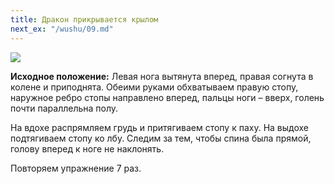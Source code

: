 ```yaml
---
title: Дракон прикрывается крылом
next_ex: "/wushu/09.md"
---
```




![](../img/08.png)

**Исходное положение:** Левая нога вытянута вперед, правая согнута в колене и
приподнята. Обеими руками обхватываем правую стопу, наружное ребро стопы
направлено вперед, пальцы ноги – вверх, голень почти параллельна полу.

На вдохе распрямляем грудь и притягиваем стопу к паху. На выдохе подтягиваем
стопу ко лбу. Следим за тем, чтобы спина была прямой, голову вперед к ноге не
наклонять.

Повторяем упражнение 7 раз.
